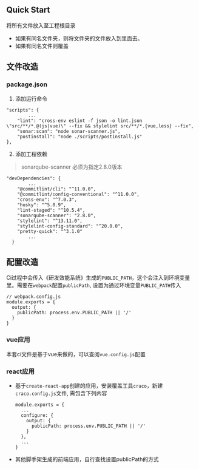 ## Quick Start

将所有文件放入至工程根目录

* 如果有同名文件夹，则将文件夹的文件放入到里面去。
* 如果有同名文件则覆盖

## 文件改造
### package.json

1. 添加运行命令
```
"scripts": {
		...
    "lint": "cross-env eslint -f json -o lint.json \"src/**/*.@(js|vue)\" --fix && stylelint src/**/*.{vue,less} --fix",
    "sonar:scan": "node sonar-scanner.js",
    "postinstall": "node ./scripts/postinstall.js"
},
```

2. 添加工程依赖
> sonarqube-scanner 必须为指定2.8.0版本

```
"devDependencies": {
		...
    "@commitlint/cli": "^11.0.0",
    "@commitlint/config-conventional": "^11.0.0",
    "cross-env": "^7.0.3",
    "husky": "^5.0.9",
    "lint-staged": "^10.5.4",
    "sonarqube-scanner": "2.8.0",
    "stylelint": "^13.11.0",
    "stylelint-config-standard": "^20.0.0",
    "pretty-quick": "^3.1.0"
		...
  }
```

## 配置改造
Ci过程中会传入《研发效能系统》生成的`PUBLIC_PATH`，这个会注入到环境变量里。需要在`webpack`配置`publicPath`,
设置为通过环境变量`PUBLIC_PATH`传入

```
// webpack.config.js
module.exports = {
  output: {
    publicPath: process.env.PUBLIC_PATH || '/'
  }
}

```

### vue应用
本套ci文件是基于vue来做的，可以查阅`vue.config.js`配置

### react应用

* 基于`create-react-app`创建的应用，安装覆盖工具`craco`，新建`craco.config.js`文件, 需包含下列内容
  ```
  module.exports = {
    ...
    configure: {
      output: {
        publicPath: process.env.PUBLIC_PATH || '/'
      }
    },
    ...
  }
  ```
* 其他脚手架生成的前端应用，自行查找设置publicPath的方式

